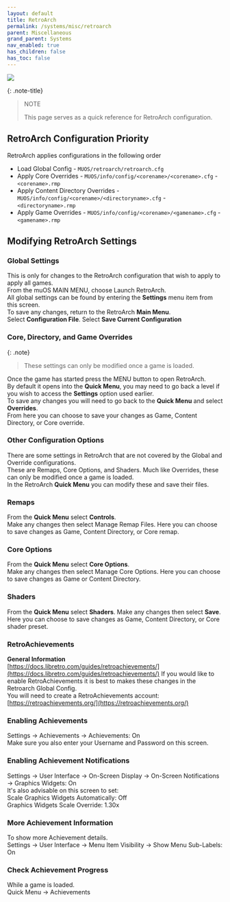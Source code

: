 ```yaml
---
layout: default
title: RetroArch
permalink: /systems/misc/retroarch
parent: Miscellaneous
grand_parent: Systems
nav_enabled: true
has_children: false
has_toc: false
---
```


![](assets/images/retroarch_logo.png)

{: .note-title}
> NOTE
>
> This page serves as a quick reference for RetroArch configuration.

## RetroArch Configuration Priority
RetroArch applies configurations in the following order  
- Load Global Config - `MUOS/retroarch/retroarch.cfg`
- Apply Core Overrides - `MUOS/info/config/<corename>/<corename>.cfg` - `<corename>.rmp`
- Apply Content Directory Overrides - `MUOS/info/config/<corename>/<directoryname>.cfg` - `<directoryname>.rmp`
- Apply Game Overrides - `MUOS/info/config/<corename>/<gamename>.cfg` - `<gamename>.rmp`


## Modifying RetroArch Settings
### Global Settings
This is only for changes to the RetroArch configuration that wish to apply to apply all games.  
From the muOS MAIN MENU, choose Launch RetroArch.  
All global settings can be found by entering the **Settings** menu item from this screen.  
To save any changes, return to the RetroArch **Main Menu**.  
Select **Configuration File**. Select **Save Current Configuration**

### Core, Directory, and Game Overrides
{: .note}
> These settings can only be modified once a game is loaded.

Once the game has started press the MENU button to open RetroArch.  
By default it opens into the **Quick Menu**, you may need to go back a level if you wish to access the **Settings** option used earlier.  
To save any changes you will need to go back to the **Quick Menu** and select **Overrides**.  
From here you can choose to save your changes as Game, Content Directory, or Core override.

### Other Configuration Options
There are some settings in RetroArch that are not covered by the Global and Override configurations.  
These are Remaps, Core Options, and Shaders.  Much like Overrides, these can only be modified once a game is loaded.  
In the RetroArch **Quick Menu** you can modify these and save their files.

### Remaps
From the **Quick Menu** select **Controls**.  
Make any changes then select Manage Remap Files.  Here you can choose to save changes as Game, Content Directory, or Core remap.

### Core Options
From the **Quick Menu** select **Core Options**.  
Make any changes then select Manage Core Options.  Here you can choose to save changes as Game or Content Directory.

### Shaders
From the **Quick Menu** select **Shaders**.  Make any changes then select **Save**.  Here you can choose to save changes as Game, Content Directory, or Core shader preset.

### RetroAchievements
**General Information**  
[https://docs.libretro.com/guides/retroachievements/](https://docs.libretro.com/guides/retroachievements/)
If you would like to enable RetroAchievements it is best to makes these changes in the Retroarch Global Config.  
You will need to create a RetroAchievements account: [https://retroachievements.org/](https://retroachievements.org/)

### Enabling Achievements
Settings -> Achievements -> Achievements: On  
Make sure you also enter your Username and Password on this screen.

### Enabling Achievement Notifications
Settings -> User Interface -> On-Screen Display -> On-Screen Notifications -> Graphics Widgets: On  
It's also advisable on this screen to set:  
Scale Graphics Widgets Automatically: Off  
Graphics Widgets Scale Override: 1.30x  

### More Achievement Information
To show more Achievement details.  
Settings -> User Interface -> Menu Item Visibility -> Show Menu Sub-Labels: On

### Check Achievement Progress
While a game is loaded.   
Quick Menu -> Achievements
